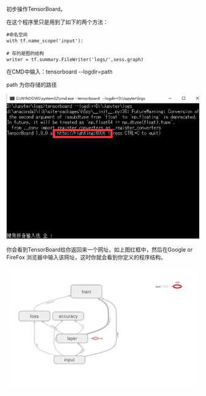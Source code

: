 初步操作TensorBoard。

在这个程序里只是用到了如下的两个方法：

    #命名空间
    with tf.name_scope('input'):
    
    # 存的是图的结构
    writer = tf.summary.FileWriter('logs/',sess.graph)
在CMD中输入：tensorboard  --logdir=path

path 为你存储的路径

![](image/1.png)

你会看到TensorBoard给你返回来一个网址，如上图红框中，然后在Google or FireFox 浏览器中输入该网址，这时你就会看到你定义的程序结构。

![](image/2.png)